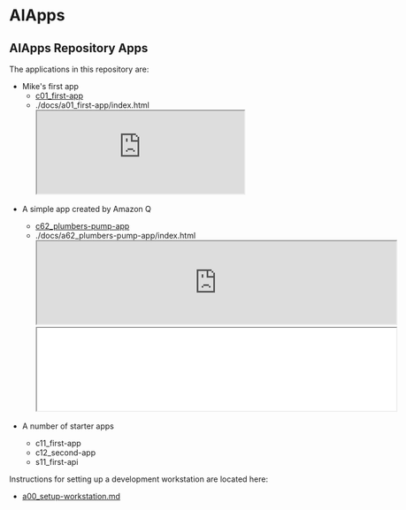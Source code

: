 # AIApps

## AIApps Repository Apps   

The applications in this repository are: 

 - Mike's first app   
   - [c01_first-app](../client/c01_first-app/)   
   - ./docs/a01_first-app/index.html
     <iframe src="https://robinmattern-sicomm.github.io/AIApps_dev03-mikey/client/c01_first-app/index.html" width="375" frameborder="1"></iframe>

<!-- - [c62_plumbers-pump-app/index.html](../client6/c62_plumbers-amp-app/sonoma_county_well_companies_map.html)  -->

 - A simple app created by Amazon Q    
   - [c62_plumbers-pump-app](../client6/c62_plumbers-pump-app/)   
   - ./docs/a62_plumbers-pump-app/index.html
     <iframe src="https://robinmattern-sicomm.github.io/AIApps_dev03-mikey/client6/c62_plumbers-pump-app/index.html" width="650" frameborder="1"></iframe>
     <iframe src="./docs/a62_plumbers-pump-app/index.html" width="650" frameborder="1"></iframe>
 
 - A number of starter apps
   - c11_first-app
   - c12_second-app
   - s11_first-api

Instructions for setting up a development workstation are located here:

   - [a00_setup-workstation.md](./docs/a00_setup-instructions/a00_setup-workstation.md)
                              

 